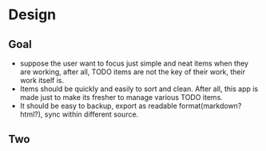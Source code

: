 # Design

## Goal
- suppose the user want to focus just simple and neat items when they are working, after all, TODO items are not the key of their work, their work itself is.
- Items should be quickly and easily to sort and clean. After all, this app is made just to make its fresher to manage various TODO items.
- It should be easy to backup, export as readable format(markdown? html?), sync within different source.


## Two 